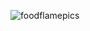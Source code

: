 
![foodflamepics](https://user-images.githubusercontent.com/45264530/79337875-f3521280-7f43-11ea-852d-1c84f5296d9c.png)
